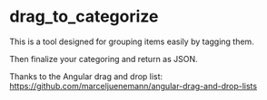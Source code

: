 # drag_to_categorize
This is a tool designed for grouping items easily by tagging them.

Then finalize your categoring and return as JSON.

Thanks to the Angular drag and drop list: https://github.com/marceljuenemann/angular-drag-and-drop-lists
